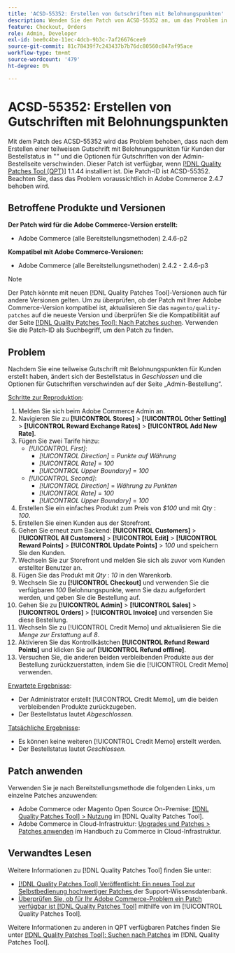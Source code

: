 ```yaml
---
title: 'ACSD-55352: Erstellen von Gutschriften mit Belohnungspunkten'
description: Wenden Sie den Patch von ACSD-55352 an, um das Problem in Adobe Commerce zu beheben, bei dem sich nach dem Erstellen einer teilweisen Gutschrift mit Kundenbelohnungspunkten der Bestellstatus in „Geschlossen“ ändert und die Optionen für die Gutschrift von der Admin-Bestellseite verschwinden.
feature: Checkout, Orders
role: Admin, Developer
exl-id: bee0c4be-11ec-4dcb-9b3c-7af26676cee9
source-git-commit: 81c78439f7c243437b7b76dc80560c847af95ace
workflow-type: tm+mt
source-wordcount: '479'
ht-degree: 0%

---
```


# ACSD-55352: Erstellen von Gutschriften mit Belohnungspunkten

Mit dem Patch des ACSD-55352 wird das Problem behoben, dass nach dem Erstellen einer teilweisen Gutschrift mit Belohnungspunkten für Kunden der Bestellstatus in &quot;*&quot;* und die Optionen für Gutschriften von der Admin-Bestellseite verschwinden. Dieser Patch ist verfügbar, wenn [[!DNL Quality Patches Tool (QPT)]](https://experienceleague.adobe.com/en/docs/commerce-knowledge-base/kb/announcements/commerce-announcements/magento-quality-patches-released-new-tool-to-self-serve-quality-patches) 1.1.44 installiert ist. Die Patch-ID ist ACSD-55352. Beachten Sie, dass das Problem voraussichtlich in Adobe Commerce 2.4.7 behoben wird.

## Betroffene Produkte und Versionen

**Der Patch wird für die Adobe Commerce-Version erstellt:**

* Adobe Commerce (alle Bereitstellungsmethoden) 2.4.6-p2

**Kompatibel mit Adobe Commerce-Versionen:**

* Adobe Commerce (alle Bereitstellungsmethoden) 2.4.2 - 2.4.6-p3

>[!NOTE]
>
>Der Patch könnte mit neuen [!DNL Quality Patches Tool]-Versionen auch für andere Versionen gelten. Um zu überprüfen, ob der Patch mit Ihrer Adobe Commerce-Version kompatibel ist, aktualisieren Sie das `magento/quality-patches` auf die neueste Version und überprüfen Sie die Kompatibilität auf der Seite [[!DNL Quality Patches Tool]: Nach Patches suchen](https://experienceleague.adobe.com/tools/commerce-quality-patches/index.html). Verwenden Sie die Patch-ID als Suchbegriff, um den Patch zu finden.

## Problem

Nachdem Sie eine teilweise Gutschrift mit Belohnungspunkten für Kunden erstellt haben, ändert sich der Bestellstatus in *Geschlossen* und die Optionen für Gutschriften verschwinden auf der Seite „Admin-Bestellung“.

<u>Schritte zur Reproduktion</u>:

1. Melden Sie sich beim Adobe Commerce Admin an.
2. Navigieren Sie zu **[!UICONTROL Stores]** > **[!UICONTROL Other Setting]** > **[!UICONTROL Reward Exchange Rates]** > **[!UICONTROL Add New Rate]**.
3. Fügen Sie zwei Tarife hinzu:
   * *[!UICONTROL First]*:
      * *[!UICONTROL Direction]* = *Punkte auf Währung*
      * *[!UICONTROL Rate]* = *100*
      * *[!UICONTROL Upper Boundary]* = *100*
   * *[!UICONTROL Second]*:
      * *[!UICONTROL Direction]* = *Währung zu Punkten*
      * *[!UICONTROL Rate]* = *100*
      * *[!UICONTROL Upper Boundary]* = *100*
4. Erstellen Sie ein einfaches Produkt zum Preis von *$100* und mit *Qty* : *100*.
5. Erstellen Sie einen Kunden aus der Storefront.
6. Gehen Sie erneut zum Backend: **[!UICONTROL Customers]** > **[!UICONTROL All Customers]** > **[!UICONTROL Edit]** > **[!UICONTROL Reward Points]** > **[!UICONTROL Update Points]** > *100* und speichern Sie den Kunden.
7. Wechseln Sie zur Storefront und melden Sie sich als zuvor vom Kunden erstellter Benutzer an.
8. Fügen Sie das Produkt mit *Qty* : *10* in den Warenkorb.
9. Wechseln Sie zu **[!UICONTROL Checkout]** und verwenden Sie die verfügbaren *100* Belohnungspunkte, wenn Sie dazu aufgefordert werden, und geben Sie die Bestellung auf.
10. Gehen Sie zu **[!UICONTROL Admin]** > **[!UICONTROL Sales]** > **[!UICONTROL Orders]** > **[!UICONTROL Invoice]** und versenden Sie diese Bestellung.
11. Wechseln Sie zu [!UICONTROL Credit Memo] und aktualisieren Sie die *Menge zur Erstattung* auf *8*.
12. Aktivieren Sie das Kontrollkästchen **[!UICONTROL Refund Reward Points]** und klicken Sie auf **[!UICONTROL Refund offline]**.
13. Versuchen Sie, die anderen beiden verbleibenden Produkte aus der Bestellung zurückzuerstatten, indem Sie die [!UICONTROL Credit Memo] verwenden.

<u>Erwartete Ergebnisse</u>:

* Der Administrator erstellt [!UICONTROL Credit Memo], um die beiden verbleibenden Produkte zurückzugeben.
* Der Bestellstatus lautet *Abgeschlossen*.

<u>Tatsächliche Ergebnisse</u>:

* Es können keine weiteren [!UICONTROL Credit Memo] erstellt werden.
* Der Bestellstatus lautet *Geschlossen*.

## Patch anwenden

Verwenden Sie je nach Bereitstellungsmethode die folgenden Links, um einzelne Patches anzuwenden:

* Adobe Commerce oder Magento Open Source On-Premise: [[!DNL Quality Patches Tool] > Nutzung](/help/tools/quality-patches-tool/usage.md) im [!DNL Quality Patches Tool].
* Adobe Commerce in Cloud-Infrastruktur: [Upgrades und Patches > Patches anwenden](https://experienceleague.adobe.com/docs/commerce-cloud-service/user-guide/develop/upgrade/apply-patches.html) im Handbuch zu Commerce in Cloud-Infrastruktur.

## Verwandtes Lesen

Weitere Informationen zu [!DNL Quality Patches Tool] finden Sie unter:

* [[!DNL Quality Patches Tool] Veröffentlicht: Ein neues Tool zur Selbstbedienung hochwertiger Patches ](https://experienceleague.adobe.com/en/docs/commerce-knowledge-base/kb/announcements/commerce-announcements/magento-quality-patches-released-new-tool-to-self-serve-quality-patches) der Support-Wissensdatenbank.
* [Überprüfen Sie, ob für Ihr Adobe Commerce-Problem ein Patch verfügbar ist [!DNL Quality Patches Tool]](/help/tools/quality-patches-tool/patches-available-in-qpt/check-patch-for-magento-issue-with-magento-quality-patches.md) mithilfe von im [!UICONTROL Quality Patches Tool].


Weitere Informationen zu anderen in QPT verfügbaren Patches finden Sie unter [[!DNL Quality Patches Tool]: Suchen nach Patches](https://experienceleague.adobe.com/tools/commerce-quality-patches/index.html) im [!DNL Quality Patches Tool].
